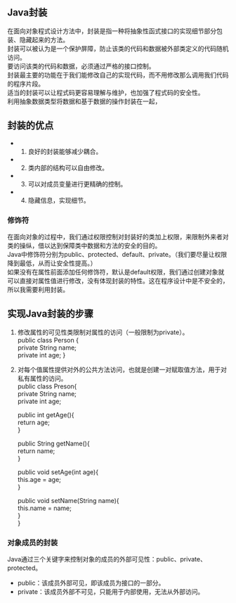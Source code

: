 ## Java封装

在面向对象程式设计方法中，封装是指一种将抽象性函式接口的实现细节部分包装、隐藏起来的方法。  
封装可以被认为是一个保护屏障，防止该类的代码和数据被外部类定义的代码随机访问。  
要访问该类的代码和数据，必须通过严格的接口控制。  
封装最主要的功能在于我们能修改自己的实现代码，而不用修改那么调用我们代码的程序片段。  
适当的封装可以让程式码更容易理解与维护，也加强了程式码的安全性。  
利用抽象数据类型将数据和基于数据的操作封装在一起，
## 封装的优点
* 1. 良好的封装能够减少耦合。
* 2. 类内部的结构可以自由修改。
* 3. 可以对成员变量进行更精确的控制。
* 4. 隐藏信息，实现细节。
###  修饰符 
在面向对象的过程中，我们通过权限控制对封装好的类加上权限，来限制外来者对类的操纵，借以达到保障类中数据和方法的安全的目的。  
Java中修饰符分别为public、protected、default、private。（我们要尽量让权限降到最低，从而让安全性提高。）  
如果没有在属性前面添加任何修饰符，默认是default权限，我们通过创建对象就可以直接对属性值进行修改，没有体现封装的特性。这在程序设计中是不安全的，所以我需要利用封装。  

## 实现Java封装的步骤
1. 修改属性的可见性类限制对属性的访问（一般限制为private）。  
public class Person {  
    private String name;  
    private int age;
}  
2. 对每个值属性提供对外的公共方法访问，也就是创建一对赋取值方法，用于对私有属性的访问。  
public class Preson{  
    private String name;  
    private int age;

    public int getAge(){  
        return age;  
    }

    public String getName(){  
        return name;  
    }  

    public void setAge(int age){  
        this.age = age;  
    }  

    public void setName(String name){  
        this.name = name;  
    }  
}  

### 对象成员的封装   
Java通过三个关键字来控制对象的成员的外部可见性：public、private、protected。  
* public：该成员外部可见，即该成员为接口的一部分。  
* private：该成员外部不可见，只能用于内部使用，无法从外部访问。  
